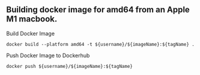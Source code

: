 ## Building docker image for amd64 from an Apple M1 macbook.

Build Docker Image

```
docker build --platform amd64 -t ${username}/${imageName}:${tagName} .
```

Push Docker Image to Dockerhub

```
docker push ${username}/${imageName}:${tagName}
```